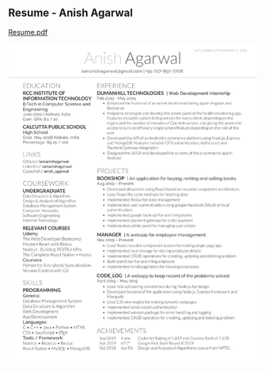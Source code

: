 ## Resume - Anish Agarwal

[Resume.pdf](resume.pdf)

![alt tag](https://raw.githubusercontent.com/iamanishagarwal/Deedy-Resume/master/image.png)